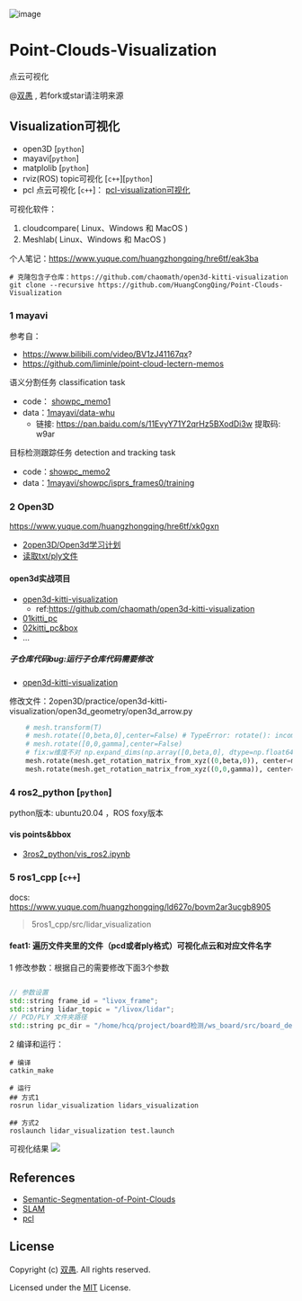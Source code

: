 <!--
 * @Description: 
 * @Author: HCQ
 * @Company(School): UCAS
 * @Email: 1756260160@qq.com
 * @Date: 2020-11-16 11:21:14
 * @LastEditTime: 2023-08-05 01:19:41
 * @FilePath: /Point-Clouds-Visualization/README.md
-->
![image](https://user-images.githubusercontent.com/20675770/188302348-2a278d02-73d5-4e2f-9b82-62f7471eb8ae.png)


# Point-Clouds-Visualization

点云可视化

@[双愚](https://github.com/HuangCongQing) , 若fork或star请注明来源

## Visualization可视化

- open3D [`python`]
- mayavi[`python`]
- matplolib [`python`]
- rviz(ROS) topic可视化  [`c++`][`python`]
- pcl 点云可视化 [`c++`]： [pcl-visualization可视化](https://github.com/HuangCongQing/pcl-learning/tree/master/15visualization%E5%8F%AF%E8%A7%86%E5%8C%96)

可视化软件：
1. cloudcompare( Linux、Windows 和 MacOS )
2. Meshlab( Linux、Windows 和 MacOS )

个人笔记：https://www.yuque.com/huangzhongqing/hre6tf/eak3ba

```
# 克隆包含子仓库：https://github.com/chaomath/open3d-kitti-visualization
git clone --recursive https://github.com/HuangCongQing/Point-Clouds-Visualization
```


### 1 mayavi

参考自：

* https://www.bilibili.com/video/BV1zJ41167qx?
* https://github.com/liminle/point-cloud-lectern-memos

语义分割任务 classification task

* code： [showpc_memo1](1mayavi/visualizer/showpc_memo1.py)
* data：[1mayavi/data-whu](1mayavi/data-whu)
  * 链接: https://pan.baidu.com/s/11EvyY71Y2qrHz5BXodDi3w 提取码: w9ar

目标检测跟踪任务  detection and tracking task

* code：[showpc_memo2](1mayavi/visualizer/showpc_memo2.py)
* data：[1mayavi/showpc/isprs_frames0/training](1mayavi/showpc/isprs_frames0/training)

### 2 Open3D

https://www.yuque.com/huangzhongqing/hre6tf/xk0gxn

* [2open3D/Open3d学习计划](2open3D/Open3d学习计划)
* [读取txt/ply文件](2open3D)

#### open3d实战项目
* [open3d-kitti-visualization](2open3D/practice/open3d-kitti-visualization)
  * ref:https://github.com/chaomath/open3d-kitti-visualization
* [01kitti_pc](2open3D/practice/01kitti_pc)
* [02kitti_pc&box](2open3D/practice/02kitti_pc&box)
* ...

##### 子仓库代码bug:运行子仓库代码需要修改
* [open3d-kitti-visualization](2open3D/practice/open3d-kitti-visualization)

修改文件：2open3D/practice/open3d-kitti-visualization/open3d_geometry/open3d_arrow.py

```python
	# mesh.transform(T)
	# mesh.rotate([0,beta,0],center=False) # TypeError: rotate(): incompatible function arguments. The following argument types are supported:
	# mesh.rotate([0,0,gamma],center=False)
	# fix:w维度不对 np.expand_dims(np.array([0,beta,0], dtype=np.float64),1).shape
	mesh.rotate(mesh.get_rotation_matrix_from_xyz((0,beta,0)), center=mesh.get_center())
	mesh.rotate(mesh.get_rotation_matrix_from_xyz((0,0,gamma)), center=mesh.get_center())

```



### 4 ros2_python [`python`]


python版本: ubuntu20.04 ，ROS foxy版本

#### vis  points&bbox

*  [3ros2_python/vis_ros2.ipynb](3ros2_python/vis_ros2.ipynb)



### 5 ros1_cpp [`c++`]

docs: https://www.yuque.com/huangzhongqing/ld627o/bovm2ar3ucgb8905

> 5ros1_cpp/src/lidar_visualization
#### feat1: 遍历文件夹里的文件（pcd或者ply格式）可视化点云和对应文件名字

1 修改参数：根据自己的需要修改下面3个参数
```cpp

// 参数设置
std::string frame_id = "livox_frame";
std::string lidar_topic = "/livox/lidar";
// PCD/PLY 文件夹路径
std::string pc_dir = "/home/hcq/project/board检测/ws_board/src/board_detection/testdata"; // 替换为您的PCD或PLY文件目录的路径

```

2 编译和运行：
```shell
# 编译
catkin_make

# 运行
## 方式1
rosrun lidar_visualization lidars_visualization

## 方式2
roslaunch lidar_visualization test.launch

```
可视化结果
![](https://cdn.nlark.com/yuque/0/2023/png/232596/1691169568600-6d70422f-e7dd-439b-a4c9-a5890d4f6782.png?x-oss-process=image%2Fresize%2Cw_1111%2Climit_0)



## References

* [Semantic-Segmentation-of-Point-Clouds](https://github.com/HuangCongQing/Semantic-Segmentation-of-Point-Clouds)
* [SLAM](https://github.com/HuangCongQing/SLAM)
* [pcl](https://github.com/HuangCongQing/pcl-learning)

## License

Copyright (c) [双愚](https://github.com/HuangCongQing/). All rights reserved.

Licensed under the [MIT](./LICENSE) License.
